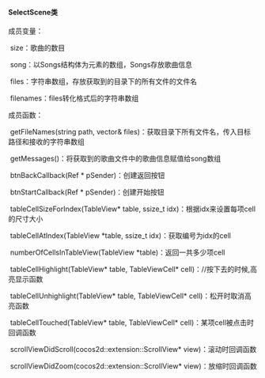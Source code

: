 #### SelectScene类

成员变量：

​	size：歌曲的数目

​	song：以Songs结构体为元素的数组，Songs存放歌曲信息

​	files：字符串数组，存放获取到的目录下的所有文件的文件名

​	filenames：files转化格式后的字符串数组



​成员函数：

​	getFileNames(string path, vector<string>& files)：获取目录下所有文件名，传入目标路径和接收的字符串数组

​	getMessages()：将获取到的歌曲文件中的歌曲信息赋值给song数组

​	btnBackCallback(Ref * pSender)：创建返回按钮

​	btnStartCallback(Ref * pSender)：创建开始按钮

​	tableCellSizeForIndex(TableView* table, ssize_t idx)：根据idx来设置每项cell的尺寸大小

​	tableCellAtIndex(TableView *table, ssize_t idx)：获取编号为idx的cell

​	numberOfCellsInTableView(TableView *table)：返回一共多少项cell

​	tableCellHighlight(TableView* table, TableViewCell* cell)：//按下去的时候,高亮显示函数

​	tableCellUnhighlight(TableView* table, TableViewCell* cell)：松开时取消高亮函数

​	tableCellTouched(TableView* table, TableViewCell* cell)：某项cell被点击时回调函数

​	scrollViewDidScroll(cocos2d::extension::ScrollView* view)：滚动时回调函数

​	scrollViewDidZoom(cocos2d::extension::ScrollView* view)：放缩时回调函数